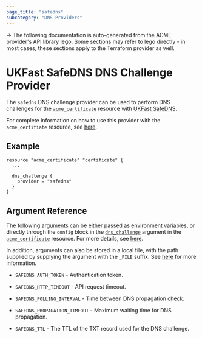 ```yaml
---
page_title: "safedns"
subcategory: "DNS Providers"
---
```


-> The following documentation is auto-generated from the ACME
provider's API library [lego](https://go-acme.github.io/lego/).  Some
sections may refer to lego directly - in most cases, these sections
apply to the Terraform provider as well.

# UKFast SafeDNS DNS Challenge Provider

The `safedns` DNS challenge provider can be used to perform DNS challenges for
the [`acme_certificate`][resource-acme-certificate] resource with
[UKFast SafeDNS](https://www.ukfast.co.uk/dns-hosting.html).

[resource-acme-certificate]: ../resources/certificate.md

For complete information on how to use this provider with the `acme_certifiate`
resource, see [here][resource-acme-certificate-dns-challenges].

[resource-acme-certificate-dns-challenges]: ../resources/certificate.md#using-dns-challenges

## Example

```hcl
resource "acme_certificate" "certificate" {
  ...

  dns_challenge {
    provider = "safedns"
  }
}
```
## Argument Reference

The following arguments can be either passed as environment variables, or
directly through the `config` block in the
[`dns_challenge`][resource-acme-certificate-dns-challenge-arg] argument in the
[`acme_certificate`][resource-acme-certificate] resource. For more details, see
[here][resource-acme-certificate-dns-challenges].

[resource-acme-certificate-dns-challenge-arg]: ../resources/certificate.md#dns_challenge

In addition, arguments can also be stored in a local file, with the path
supplied by supplying the argument with the `_FILE` suffix. See
[here][acme-certificate-file-arg-example] for more information.

[acme-certificate-file-arg-example]: ../resources/certificate.md#using-variable-files-for-provider-arguments

* `SAFEDNS_AUTH_TOKEN` - Authentication token.

* `SAFEDNS_HTTP_TIMEOUT` - API request timeout.
* `SAFEDNS_POLLING_INTERVAL` - Time between DNS propagation check.
* `SAFEDNS_PROPAGATION_TIMEOUT` - Maximum waiting time for DNS propagation.
* `SAFEDNS_TTL` - The TTL of the TXT record used for the DNS challenge.


